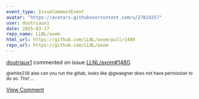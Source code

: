 ```yaml
---
event_type: IssueCommentEvent
avatar: "https://avatars.githubusercontent.com/u/2781425?"
user: doutriaux1
date: 2025-03-17
repo_name: LLNL/axom
html_url: https://github.com/LLNL/axom/pull/1480
repo_url: https://github.com/LLNL/axom
---
```


<a href='https://github.com/doutriaux1' target='_blank'>doutriaux1</a> commented on issue <a href='https://github.com/LLNL/axom/pull/1480' target='_blank'>LLNL/axom#1480</a>.

<small>@white238 also can you run the gitlab, looks like @gwaegner does not have permission to do so. Thx!...</small>

<a href='https://github.com/LLNL/axom/pull/1480' target='_blank'>View Comment</a>